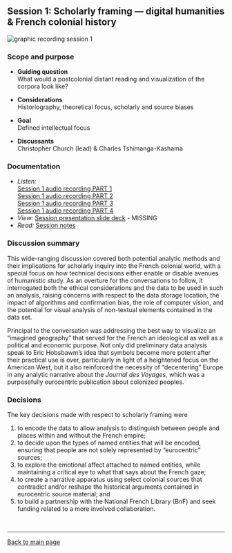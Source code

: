 ## Session 1: Scholarly framing — digital humanities & French colonial history
![graphic recording session 1](../images/graphic-recording-session1.png)

### Scope and purpose
- **Guiding question**  
  What would a postcolonial distant reading and visualization of the corpora look like?  

-	**Considerations**  
  Historiography, theoretical focus, scholarly and source biases

-	**Goal**  
  Defined intellectual focus  

-	**Discussants**  
  Christopher Church (lead) & Charles Tshimanga-Kashama  

### Documentation  
- *Listen:*<br/>
    [Session 1 audio recording PART 1](../audio/session1-1of4.mp3?raw=true)<br/>
    [Session 1 audio recording PART 2](../audio/session1-2of4.mp3?raw=true)<br/>
    [Session 1 audio recording PART 3](../audio/session1-3of4.mp3?raw=true)<br/>
    [Session 1 audio recording PART 4](../audio/session1-1of4.mp3?raw=true)<br/>
- *View:* [Session presentation slide deck](link) - MISSING  
- *Read:* [Session notes](https://docs.google.com/document/d/196V79SznVOMz-1G63dCI5LCIg0iVKNmMWCP2aSaxHw0/edit?usp=sharing)

### Discussion summary
This wide-ranging discussion covered both potential analytic methods and their implications for scholarly inquiry into the French colonial world, with a special focus on how technical decisions either enable or disable avenues of humanistic study. As an overture for the conversations to follow, it interrogated both the ethical considerations and the data to be used in such an analysis, raising concerns with respect to the data storage location, the impact of algorithms and confirmation bias, the role of computer vision, and the potential for visual analysis of non-textual elements contained in the data set.

Principal to the conversation was addressing the best way to visualize an “imagined geography” that served for the French an ideological as well as a political and economic purpose. Not only did preliminary data analysis speak to Eric Hobsbawm’s idea that symbols become more potent after their practical use is over, particularly in light of a heightened focus on the American West, but it also reinforced the necessity of “decentering” Europe in any analytic narrative about the *Journal des Voyages*, which was a purposefully eurocentric publication about colonized peoples.

### Decisions
The key decisions made with respect to scholarly framing were
1. to encode the data to allow analysis to distinguish between people and places within and without the French empire;
2. to decide upon the types of named entities that will be encoded, ensuring that people are not solely represented by “eurocentric” sources;
3. to explore the emotional affect attached to named entities, while maintaining a critical eye to what that says about the French gaze;
4. to create a narrative apparatus using select colonial sources that contradict and/or reshape the historical arguments contained in eurocentric source material; and
5. to build a partnership with the National French Library (BnF) and seek funding related to a more involved collaboration.


&nbsp;

------------------------------

[Back to main page](/empire/)
